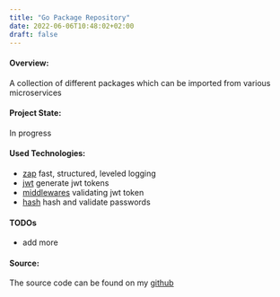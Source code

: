 ```yaml
---
title: "Go Package Repository"
date: 2022-06-06T10:48:02+02:00
draft: false
---
```


#### Overview:
A collection of different packages which can be imported from various microservices

#### Project State:
In progress

#### Used Technologies: 
* [zap](https://github.com/uber-go/zap) fast, structured, leveled logging
* [jwt](https://jwt.io/) generate jwt tokens
* [middlewares]() validating jwt token
* [hash]() hash and validate passwords

#### TODOs
* add more

#### Source: 
The source code can be found on my [github](https://github.com/zyros90/pkg)
